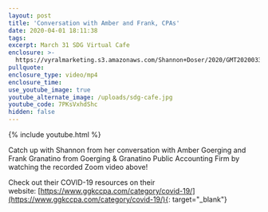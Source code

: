 ```yaml
---
layout: post
title: 'Conversation with Amber and Frank, CPAs'
date: 2020-04-01 18:11:38
tags:
excerpt: March 31 SDG Virtual Cafe
enclosure: >-
  https://vyralmarketing.s3.amazonaws.com/Shannon+Doser/2020/GMT20200331-213129_Shannon-Do_640x360.mp4
pullquote:
enclosure_type: video/mp4
enclosure_time:
use_youtube_image: true
youtube_alternate_image: /uploads/sdg-cafe.jpg
youtube_code: 7PKsVxhdShc
hidden: false
---
```


{% include youtube.html %}

Catch up with Shannon from her conversation with Amber Goerging and Frank Granatino from Goerging & Granatino Public Accounting Firm by watching the recorded Zoom video above\!

Check out their COVID-19 resources on their website:&nbsp;[https://www.ggkccpa.com/category/covid-19/](https://www.ggkccpa.com/category/covid-19/){: target="_blank"}
